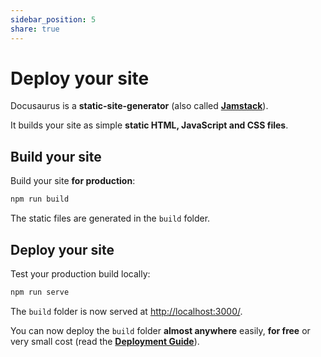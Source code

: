 ```yaml
---  
sidebar_position: 5  
share: true  
---  
```

  
# Deploy your site  
  
Docusaurus is a **static-site-generator** (also called **[Jamstack](https://jamstack.org/)**).  
  
It builds your site as simple **static HTML, JavaScript and CSS files**.  
  
## Build your site  
  
Build your site **for production**:  
  
```bash  
npm run build  
```  
  
The static files are generated in the `build` folder.  
  
## Deploy your site  
  
Test your production build locally:  
  
```bash  
npm run serve  
```  
  
The `build` folder is now served at [http://localhost:3000/](http://localhost:3000/).  
  
You can now deploy the `build` folder **almost anywhere** easily, **for free** or very small cost (read the **[Deployment Guide](https://docusaurus.io/docs/deployment)**).  
